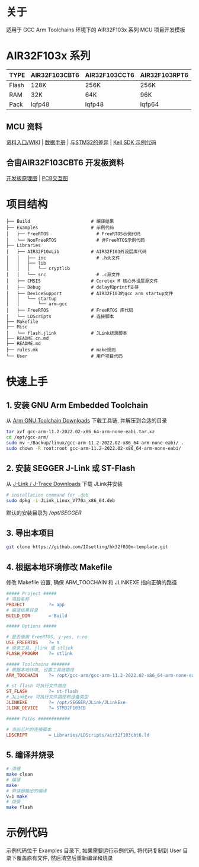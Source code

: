 # 关于

适用于 GCC Arm Toolchains 环境下的 AIR32F103x 系列 MCU 项目开发模板

# AIR32F103x 系列

| TYPE  | AIR32F103CBT6 | AIR32F103CCT6 | AIR32F103RPT6 |
| ----- | ------------- | ------------- | ------------- |
| Flash | 128K          | 256K          | 256K          |
| RAM   | 32K           | 64K           | 96K           |
| Pack  | lqfp48        | lqfp48        | lqfp64        |

## MCU 资料

[资料入口/WIKI](https://wiki.luatos.com/chips/air32f103/index.html) | [数据手册](https://cdn.openluat-luatcommunity.openluat.com/attachment/20220605164850945_AIR32F103%E8%8A%AF%E7%89%87%E6%95%B0%E6%8D%AE%E6%89%8B%E5%86%8C1.0.0.pdf) | [与STM32的差异](https://wiki.luatos.com/chips/air32f103/switchFromSxx.html) | [Keil SDK 示例代码](https://gitee.com/openLuat/luatos-soc-air32f103)

## 合宙AIR32F103CBT6 开发板资料

[开发板原理图](https://cdn.openluat-luatcommunity.openluat.com/attachment/20220605164915340_AIR32CBT6.pdf) | [PCB交互图](https://wiki.luatos.com/_static/bom/Air32F103.html)

# 项目结构

```
├── Build                       # 编译结果
├── Examples                    # 示例代码
│   ├── FreeRTOS                  # FreeRTOS示例代码
│   └── NonFreeRTOS               # 非FreeRTOS示例代码
├── Libraries                   
│   ├── AIR32F10xLib            # AIR32F103外设层库代码
│   │   ├── inc                   # .h头文件
│   │   ├── lib
│   │   │   └── cryptlib
│   │   └── src                   # .c源文件
│   ├── CMSIS                   # Coretex M 核心外设层源文件
│   ├── Debug                   # delay和printf支持
│   ├── DeviceSupport           # AIR32F103的gcc arm startup文件
│   │   └── startup
│   │       └── arm-gcc
│   ├── FreeRTOS                # FreeRTOS 库代码
│   └── LDScripts               # 连接脚本
├── Makefile
├── Misc
│   └── flash.jlink             # JLink烧录脚本
├── README.cn.md
├── README.md
├── rules.mk                    # make规则
└── User                        # 用户项目代码
```

# 快速上手

## 1. 安装 GNU Arm Embedded Toolchain

从 [Arm GNU Toolchain Downloads](https://developer.arm.com/downloads/-/arm-gnu-toolchain-downloads) 下载工具链, 并解压到合适的目录
```bash
tar xvf gcc-arm-11.2-2022.02-x86_64-arm-none-eabi.tar.xz
cd /opt/gcc-arm/
sudo mv ~/Backup/linux/gcc-arm-11.2-2022.02-x86_64-arm-none-eabi/ .
sudo chown -R root:root gcc-arm-11.2-2022.02-x86_64-arm-none-eabi/
```
## 2. 安装 SEGGER J-Link 或 ST-Flash

从 [J-Link / J-Trace Downloads](https://www.segger.com/downloads/jlink/) 下载 JLink并安装

```bash
# installation command for .deb
sudo dpkg -i JLink_Linux_V770a_x86_64.deb
```
默认的安装目录为 */opt/SEGGER*

## 3. 导出本项目

```bash
git clone https://github.com/IOsetting/hk32f030m-template.git
```

## 4. 根据本地环境修改 Makefile

修改 Makefile 设置, 确保 ARM_TOOCHAIN 和 JLINKEXE 指向正确的路径

```makefile
##### Project #####
# 项目名称
PROJECT 		?= app
# 编译结果目录
BUILD_DIR 		= Build

##### Options #####

# 是否使用 FreeRTOS, y:yes, n:no
USE_FREERTOS	?= n
# 烧录工具, jlink 或 stlink
FLASH_PROGRM    ?= stlink

##### Toolchains #######
# 根据本地环境, 设置工具链路径
ARM_TOOCHAIN 	?= /opt/gcc-arm/gcc-arm-11.2-2022.02-x86_64-arm-none-eabi/bin

# st-flash 可执行文件路径
ST_FLASH		?= st-flash
# JLinkExe 可执行文件路径和设备类型
JLINKEXE		?= /opt/SEGGER/JLink/JLinkExe
JLINK_DEVICE	?= STM32F103CB

##### Paths ############

# 当前芯片的连接脚本
LDSCRIPT		= Libraries/LDScripts/air32f103cbt6.ld
```
## 5. 编译并烧录

```bash
# 清理
make clean
# 编译
make
# 带详细输出的编译
V=1 make
# 烧录
make flash
```

# 示例代码

示例代码位于 Examples 目录下, 如果需要运行示例代码, 将代码复制到 User 目录下覆盖原有文件, 然后清空后重新编译和烧录
